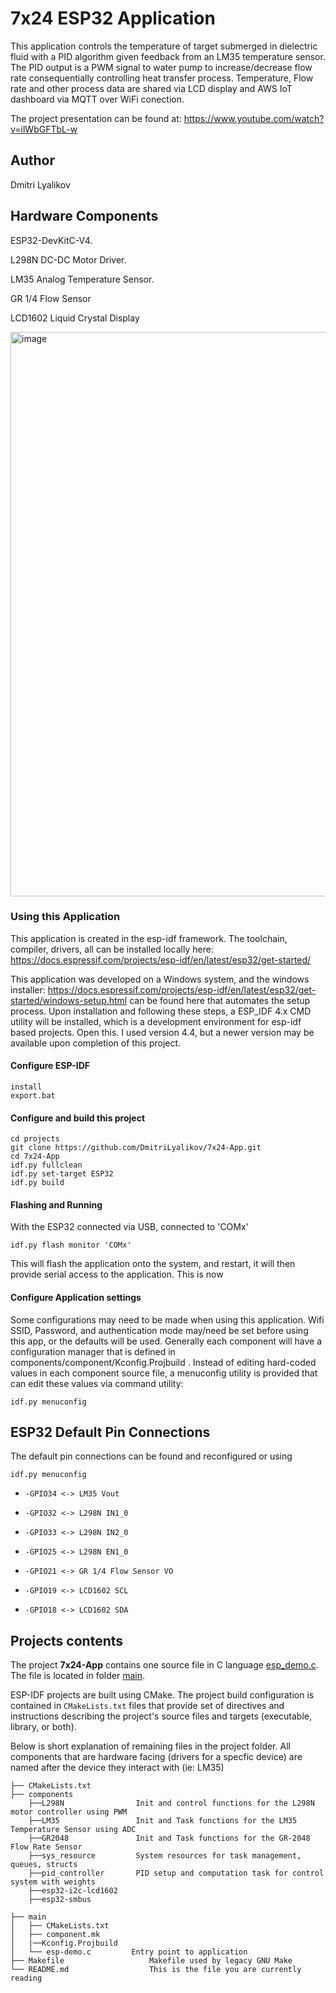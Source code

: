 
# 7x24 ESP32 Application

This application controls the temperature of target submerged in dielectric fluid with a PID algorithm given feedback from an LM35 temperature sensor.
The PID output is a PWM signal to water pump to increase/decrease flow rate consequentially controlling heat transfer process. Temperature, Flow rate and other process data are shared via LCD display and AWS IoT dashboard via MQTT over WiFi conection. 

The project presentation can be found at: https://www.youtube.com/watch?v=ilWbGFTbL-w

## Author
Dmitri Lyalikov

## Hardware Components
ESP32-DevKitC-V4.

L298N DC-DC Motor Driver.

LM35 Analog Temperature Sensor.

GR 1/4 Flow Sensor

LCD1602 Liquid Crystal Display

<img width="903" alt="image" src="https://user-images.githubusercontent.com/68623356/198076812-36c3dcf1-d0e3-4465-bee2-6a430304924f.png">


### Using this Application
This application is created in the esp-idf framework. The toolchain, compiler, drivers, all can be installed locally here: https://docs.espressif.com/projects/esp-idf/en/latest/esp32/get-started/

This application was developed on a Windows system, and the windows installer: https://docs.espressif.com/projects/esp-idf/en/latest/esp32/get-started/windows-setup.html can be found here that automates the setup process. 
Upon installation and following these steps, a ESP_IDF 4.x CMD utility will be installed, which is a development environment for esp-idf based projects. Open this. I used version 4.4, but a newer version may be available upon completion of this project.
#### Configure ESP-IDF
```console
install
export.bat
```
#### Configure and build this project
```console
cd projects
git clone https://github.com/DmitriLyalikov/7x24-App.git
cd 7x24-App
idf.py fullclean
idf.py set-target ESP32
idf.py build
```

#### Flashing and Running
With the ESP32 connected via USB, connected to 'COMx'
```
idf.py flash monitor 'COMx'
```
This will flash the application onto the system, and restart, it will then provide serial access to the application. This is now

#### Configure Application settings
Some configurations may need to be made when using this application. Wifi SSID, Password, and authentication mode may/need be set before using this app, or the defaults will be used. Generally each component will have a configuration manager that is defined in components/component/Kconfig.Projbuild . Instead of editing hard-coded values in each component source file, a menuconfig utility is provided that can edit these values via command utility:
```console
idf.py menuconfig
```

## ESP32 Default Pin Connections
The default pin connections can be found and reconfigured or using 
```console
idf.py menuconfig
```

*     -GPIO34 <-> LM35 Vout
*     -GPIO32 <-> L298N IN1_0
*     -GPIO33 <-> L298N IN2_0
*     -GPIO25 <-> L298N EN1_0
*     -GPIO21 <-> GR 1/4 Flow Sensor VO
*     -GPIO19 <-> LCD1602 SCL
*     -GPIO18 <-> LCD1602 SDA

## Projects contents

The project **7x24-App** contains one source file in C language [esp_demo.c](main/esp_demo.c). The file is located in folder [main](main).

ESP-IDF projects are built using CMake. The project build configuration is contained in `CMakeLists.txt` files that provide set of directives and instructions describing the project's source files and targets (executable, library, or both). 

Below is short explanation of remaining files in the project folder.
All components that are hardware facing (drivers for a specfic device) are named after the device they interact with (ie: LM35)

```
├── CMakeLists.txt
├── components
    ├──L298N                Init and control functions for the L298N motor controller using PWM
    ├──LM35                 Init and Task functions for the LM35 Temperature Sensor using ADC
    ├──GR2048               Init and Task functions for the GR-2048 Flow Rate Sensor
    ├──sys_resource         System resources for task management, queues, structs
    ├──pid_controller       PID setup and computation task for control system with weights 
    ├──esp32-i2c-lcd1602    
    ├──esp32-smbus
      
├── main
│   ├── CMakeLists.txt
│   ├── component.mk    
│   |──Kconfig.Projbuild
│   └── esp-demo.c         Entry point to application
├── Makefile                   Makefile used by legacy GNU Make
└── README.md                  This is the file you are currently reading
```
